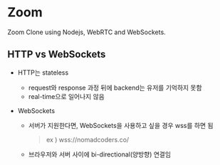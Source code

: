 # Zoom

Zoom Clone using Nodejs, WebRTC and WebSockets.

## HTTP vs WebSockets

- HTTP는 stateless

  - request와 response 과정 뒤에 backend는 유저를 기억하지 못함
  - real-time으로 일어나지 않음

- WebSockets
  - 서버가 지원한다면, WebSockets을 사용하고 싶을 경우 wss를 하면 됨
    > ex ) wss://nomadcoders.co/
  - 브라우저와 서버 사이에 bi-directional(양방향) 연결임

